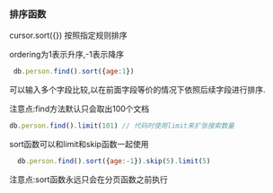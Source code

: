 ### 排序函数

cursor.sort({})	按照指定规则排序

ordering为1表示升序,-1表示降序

```javascript
 db.person.find().sort({age:1})
```

可以输入多个字段比较,以在前面字段等价的情况下依照后续字段进行排序.

注意点:find方法默认只会取出100个文档

```javascript
db.person.find().limit(101) // 代码时使用limit来扩张搜索数量
```

sort函数可以和limit和skip函数一起使用

```javascript
  db.person.find().sort({age:-1}).skip(5).limit(5)
```

注意点:sort函数永远只会在分页函数之前执行
